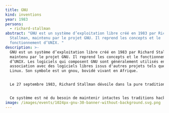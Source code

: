 ```yaml
---
title: GNU
kind: inventions
year: 1983
persons:
  - richard-stallman
abstract: "GNU est un système d’exploitation libre créé en 1983 par Richard
  Stallman, maintenu par le projet GNU. Il reprend les concepts et le
  fonctionnement d’UNIX. "
description: >-
  GNU est un système d’exploitation libre créé en 1983 par Richard Stallman,
  maintenu par le projet GNU. Il reprend les concepts et le fonctionnement
  d’UNIX. Les logiciels qui composent GNU sont généralement utilisés en
  association avec des logiciels libres issus d'autres projets tels que le noyau
  Linux. Son symbole est un gnou, bovidé vivant en Afrique. 


  Le 27 septembre 1983, Richard Stallman dévoile dans la pure tradition hacker son projet de développer un système d’exploitation compatible UNIX appelé GNU — acronyme récursif qui signifie en anglais « GNU’s Not UNIX » (littéralement, « GNU n’est pas UNIX »), en invitant la communauté hacker à le rejoindre et participer à son développement. Cette annonce succède à la « guerre » déclarée par Symbolics au laboratoire d’intelligence artificielle du MIT et à la disparition de la communauté hacker Lisp. Il annonce que le système pourra être utilisé et partagé librement par tous comme ce fut le cas avec Emacs. Concrètement il relate l’effort à accomplir, dont on distingue déjà en 1985 certaines pièces maîtresses : le compilateur GCC finalisé dès juin 1984, une version emacs compatible UNIX, etc. L’effort sera opiniâtrement poursuivi, et au début des années 1990, le projet GNU possède une version utilisable de tous les éléments nécessaires à la construction d’un système d’exploitation (outre ceux cités précédemment : un shell, des bibliothèques, les composants de base, les outils de développement…) à l’exception du plus central : le noyau.


  Ce système est né du besoin de maintenir intactes les traditions hacker de partage dans un monde de plus en plus marqué par l’empreinte du droit d'auteur. Stallman travaillait encore au laboratoire d’intelligence artificielle du MIT au lancement du projet. Il démissionnera en 1984 pour se consacrer entièrement à la création de ce système et, d’après ses mots, « ramener l’esprit de coopération qui prévalait dans la communauté hacker dans les jours anciens ». Il n’était pas question alors de « propriété intellectuelle », et tous les codes sources, distincts, s’échangeaient librement.
image: /images/events/1024px-gnu-30-banner-without-background.svg.png
---
```

